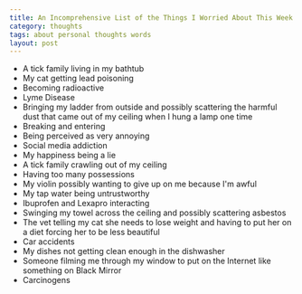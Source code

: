 ```yaml
---
title: An Incomprehensive List of the Things I Worried About This Week
category: thoughts
tags: about personal thoughts words
layout: post
---
```


- A tick family living in my bathtub
- My cat getting lead poisoning
- Becoming radioactive
- Lyme Disease
- Bringing my ladder from outside and possibly scattering the harmful dust that came out of my ceiling when I hung a lamp one time
- Breaking and entering
- Being perceived as very annoying
- Social media addiction
- My happiness being a lie
- A tick family crawling out of my ceiling
- Having too many possessions
- My violin possibly wanting to give up on me because I'm awful
- My tap water being untrustworthy
- Ibuprofen and Lexapro interacting
- Swinging my towel across the ceiling and possibly scattering asbestos
- The vet telling my cat she needs to lose weight and having to put her on a diet forcing her to be less beautiful
- Car accidents
- My dishes not getting clean enough in the dishwasher
- Someone filming me through my window to put on the Internet like something on Black Mirror
- Carcinogens
